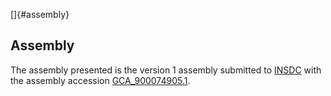 []{#assembly}

Assembly
--------

The assembly presented is the version 1 assembly submitted to
[INSDC](http://www.insdc.org) with the assembly accession
[GCA\_900074905.1](http://www.ebi.ac.uk/ena/data/view/GCA_900074905.1).
